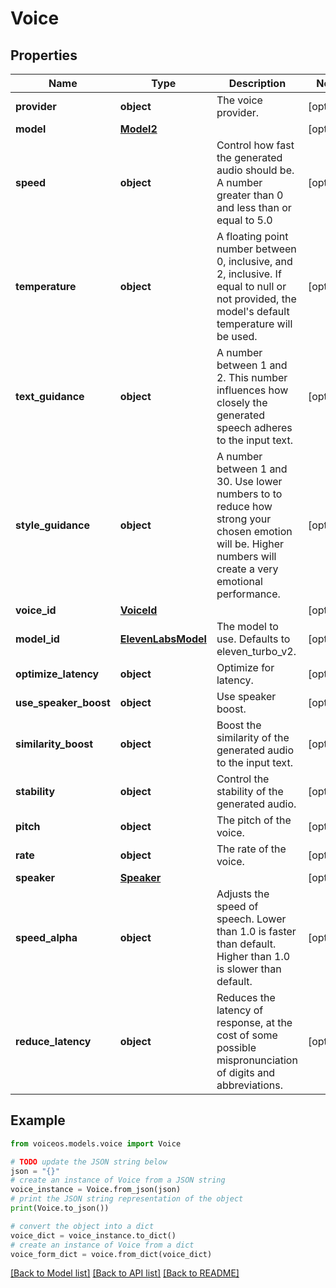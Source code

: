 # Voice


## Properties

Name | Type | Description | Notes
------------ | ------------- | ------------- | -------------
**provider** | **object** | The voice provider. | [optional] 
**model** | [**Model2**](Model2.md) |  | [optional] 
**speed** | **object** | Control how fast the generated audio should be. A number greater than 0 and less than or equal to 5.0 | [optional] 
**temperature** | **object** | A floating point number between 0, inclusive, and 2, inclusive. If equal to null or not provided, the model&#39;s default temperature will be used. | [optional] 
**text_guidance** | **object** | A number between 1 and 2. This number influences how closely the generated speech adheres to the input text. | [optional] 
**style_guidance** | **object** | A number between 1 and 30. Use lower numbers to to reduce how strong your chosen emotion will be. Higher numbers will create a very emotional performance. | [optional] 
**voice_id** | [**VoiceId**](VoiceId.md) |  | [optional] 
**model_id** | [**ElevenLabsModel**](ElevenLabsModel.md) | The model to use. Defaults to eleven_turbo_v2. | [optional] 
**optimize_latency** | **object** | Optimize for latency. | [optional] 
**use_speaker_boost** | **object** | Use speaker boost. | [optional] 
**similarity_boost** | **object** | Boost the similarity of the generated audio to the input text. | [optional] 
**stability** | **object** | Control the stability of the generated audio. | [optional] 
**pitch** | **object** | The pitch of the voice. | [optional] 
**rate** | **object** | The rate of the voice. | [optional] 
**speaker** | [**Speaker**](Speaker.md) |  | [optional] 
**speed_alpha** | **object** | Adjusts the speed of speech. Lower than 1.0 is faster than default. Higher than 1.0 is slower than default. | [optional] 
**reduce_latency** | **object** | Reduces the latency of response, at the cost of some possible mispronunciation of digits and abbreviations. | [optional] 

## Example

```python
from voiceos.models.voice import Voice

# TODO update the JSON string below
json = "{}"
# create an instance of Voice from a JSON string
voice_instance = Voice.from_json(json)
# print the JSON string representation of the object
print(Voice.to_json())

# convert the object into a dict
voice_dict = voice_instance.to_dict()
# create an instance of Voice from a dict
voice_form_dict = voice.from_dict(voice_dict)
```
[[Back to Model list]](../README.md#documentation-for-models) [[Back to API list]](../README.md#documentation-for-api-endpoints) [[Back to README]](../README.md)


